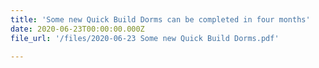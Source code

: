 ```yaml
---
title: 'Some new Quick Build Dorms can be completed in four months'
date: 2020-06-23T00:00:00.000Z
file_url: '/files/2020-06-23 Some new Quick Build Dorms.pdf'

---
```


